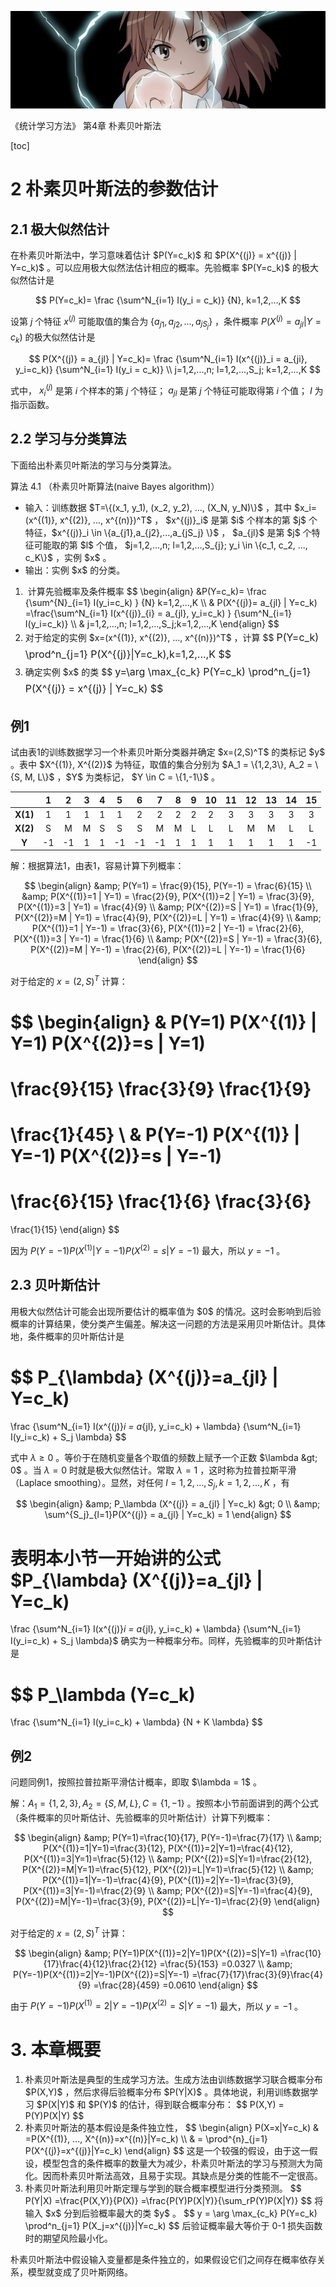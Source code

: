 [![header](../../../assets/header17.jpg)](https://yuenshome.github.io)

<script type="text/javascript" async src="https://cdn.mathjax.org/mathjax/latest/MathJax.js?config=TeX-MML-AM_CHTML"> </script>

《统计学习方法》 第4章 朴素贝叶斯法

[toc]<!--more-->
<h1>2 朴素贝叶斯法的参数估计</h1>
<h2>2.1 极大似然估计</h2>
在朴素贝叶斯法中，学习意味着估计 $P(Y=c_k)$ 和 $P(X^{(j)} = x^{(j)} | Y=c_k)$ 。可以应用极大似然法估计相应的概率。先验概率 $P(Y=c_k)$ 的极大似然估计是

$$
P(Y=c_k)=
\frac
{\sum^N_{i=1} I(y_i = c_k)}
{N}, k=1,2,...,K
$$

设第 $j$ 个特征 $x^{(j)}$ 可能取值的集合为 $\{ a_{j1}, a_{j2}, ..., a_{jS_j} \}$ ，条件概率 $P(X^{(j)} = a_{jl} | Y=c_k)$ 的极大似然估计是

$$
P(X^{(j)} = a_{jl} | Y=c_k)=
\frac
{\sum^N_{i=1} I(x^{(j)}_i = a_{ji}, y_i=c_k)}
{\sum^N_{i=1} I(y_i = c_k)} \\
j=1,2,...,n; l=1,2,...,S_j; k=1,2,...,K
$$

式中， $x^{(j)}_i$ 是第 $i$ 个样本的第 $j$ 个特征； $a_{jl}$ 是第 $j$ 个特征可能取得第 $i$ 个值； $I$ 为指示函数。
<h2>2.2 学习与分类算法</h2>
下面给出朴素贝叶斯法的学习与分类算法。

算法 4.1 （朴素贝叶斯算法(naive Bayes algorithm)）
<ul>
	<li>输入：训练数据 $T=\{(x_1, y_1), (x_2, y_2), ..., (X_N, y_N)\}$ ，其中 $x_i=(x^{(1)}, x^{(2)}, ..., x^{(n)})^T$ ， $x^{(j)}_i$ 是第 $i$ 个样本的第 $j$ 个特征，$x^{(j)}_i \in \{a_{j1},a_{j2},...,a_{jS_j} \}$ ， $a_{jl}$ 是第 $j$ 个特征可能取的第 $l$ 个值， $j=1,2,...,n; l=1,2,...,S_{j}; y_i \in \{c_1, c_2, ..., c_K\}$ ，实例 $x$ 。</li>
	<li>输出：实例 $x$ 的分类。</li>
</ul>
<ol>
	<li> 计算先验概率及条件概率
$$
\begin{align}
&amp;P(Y=c_k)=
\frac
{\sum^{N}_{i=1} I(y_i=c_k) }
{N}
k=1,2,...,K \\
&amp; P(X^{(j)}= a_{jl} | Y=c_k)
=\frac{\sum^N_{i=1} I(x^{(j)}_{i} = a_{jl}, y_i=c_k) }
{\sum^N_{i=1} I(y_i=c_k)} \\
&amp; j=1,2,...,n; l=1,2,...,S_j;k=1,2,...,K
\end{align}
$$</li>
	<li>对于给定的实例 $x=(x^{(1)}, x^{(2)}, ..., x^{(n)})^T$ ，计算
$$
<span style="line-height: 1.71429; font-size: 1rem;">P(Y=c_k) \prod^n_{j=1} P(X^{(j)}|Y=c_k),k=1,2,...,K
</span><span style="line-height: 1.71429; font-size: 1rem;">$$</span></li>
	<li>确定实例 $x$ 的类
$$
<span style="line-height: 1.71429; font-size: 1rem;">y=\arg \max_{c_k} P(Y=c_k) \prod^n_{j=1} P(X^{(j)} = x^{(j)} | Y=c_k)
</span><span style="line-height: 1.71429; font-size: 1rem;">$$</span></li>
</ol>
<h2>例1</h2>
试由表1的训练数据学习一个朴素贝叶斯分类器并确定 $x=(2,S)^T$ 的类标记 $y$ 。表中 $X^{(1)}, X^{(2)}$ 为特征，取值的集合分别为 $A_1 = \{1,2,3\}, A_2 = \{S, M, L\}$ ，$Y$ 为类标记， $Y \in C = \{1,-1\}$ 。
<table>
<thead>
<tr>
<th style="text-align: center;"></th>
<th style="text-align: center;">1</th>
<th style="text-align: center;">2</th>
<th style="text-align: center;">3</th>
<th style="text-align: center;">4</th>
<th style="text-align: center;">5</th>
<th style="text-align: center;">6</th>
<th style="text-align: center;">7</th>
<th style="text-align: center;">8</th>
<th style="text-align: center;">9</th>
<th style="text-align: center;">10</th>
<th style="text-align: center;">11</th>
<th style="text-align: center;">12</th>
<th style="text-align: center;">13</th>
<th style="text-align: center;">14</th>
<th style="text-align: center;">15</th>
</tr>
</thead>
<tbody>
<tr>
<td style="text-align: center;"><strong><span id="MathJax-Element-83-Frame" class="MathJax"><span id="MathJax-Span-2010" class="math"><span id="MathJax-Span-2011" class="mrow"><span id="MathJax-Span-2012" class="msubsup"><span id="MathJax-Span-2013" class="mi">X</span><span id="MathJax-Span-2014" class="texatom"><span id="MathJax-Span-2015" class="mrow"><span id="MathJax-Span-2016" class="mo">(</span><span id="MathJax-Span-2017" class="mn">1</span><span id="MathJax-Span-2018" class="mo">)</span></span></span></span></span></span></span></strong></td>
<td style="text-align: center;">1</td>
<td style="text-align: center;">1</td>
<td style="text-align: center;">1</td>
<td style="text-align: center;">1</td>
<td style="text-align: center;">1</td>
<td style="text-align: center;">2</td>
<td style="text-align: center;">2</td>
<td style="text-align: center;">2</td>
<td style="text-align: center;">2</td>
<td style="text-align: center;">2</td>
<td style="text-align: center;">3</td>
<td style="text-align: center;">3</td>
<td style="text-align: center;">3</td>
<td style="text-align: center;">3</td>
<td style="text-align: center;">3</td>
</tr>
<tr>
<td style="text-align: center;"><strong><span id="MathJax-Element-84-Frame" class="MathJax"><span id="MathJax-Span-2019" class="math"><span id="MathJax-Span-2020" class="mrow"><span id="MathJax-Span-2021" class="msubsup"><span id="MathJax-Span-2022" class="mi">X</span><span id="MathJax-Span-2023" class="texatom"><span id="MathJax-Span-2024" class="mrow"><span id="MathJax-Span-2025" class="mo">(</span><span id="MathJax-Span-2026" class="mn">2</span><span id="MathJax-Span-2027" class="mo">)</span></span></span></span></span></span></span></strong></td>
<td style="text-align: center;"><span id="MathJax-Element-85-Frame" class="MathJax"><span id="MathJax-Span-2028" class="math"><span id="MathJax-Span-2029" class="mrow"><span id="MathJax-Span-2030" class="mi">S</span></span></span></span></td>
<td style="text-align: center;"><span id="MathJax-Element-86-Frame" class="MathJax"><span id="MathJax-Span-2031" class="math"><span id="MathJax-Span-2032" class="mrow"><span id="MathJax-Span-2033" class="mi">M</span></span></span></span></td>
<td style="text-align: center;"><span id="MathJax-Element-87-Frame" class="MathJax"><span id="MathJax-Span-2034" class="math"><span id="MathJax-Span-2035" class="mrow"><span id="MathJax-Span-2036" class="mi">M</span></span></span></span></td>
<td style="text-align: center;"><span id="MathJax-Element-88-Frame" class="MathJax"><span id="MathJax-Span-2037" class="math"><span id="MathJax-Span-2038" class="mrow"><span id="MathJax-Span-2039" class="mi">S</span></span></span></span></td>
<td style="text-align: center;"><span id="MathJax-Element-89-Frame" class="MathJax"><span id="MathJax-Span-2040" class="math"><span id="MathJax-Span-2041" class="mrow"><span id="MathJax-Span-2042" class="mi">S</span></span></span></span></td>
<td style="text-align: center;"><span id="MathJax-Element-90-Frame" class="MathJax"><span id="MathJax-Span-2043" class="math"><span id="MathJax-Span-2044" class="mrow"><span id="MathJax-Span-2045" class="mi">S</span></span></span></span></td>
<td style="text-align: center;"><span id="MathJax-Element-91-Frame" class="MathJax"><span id="MathJax-Span-2046" class="math"><span id="MathJax-Span-2047" class="mrow"><span id="MathJax-Span-2048" class="mi">M</span></span></span></span></td>
<td style="text-align: center;"><span id="MathJax-Element-92-Frame" class="MathJax"><span id="MathJax-Span-2049" class="math"><span id="MathJax-Span-2050" class="mrow"><span id="MathJax-Span-2051" class="mi">M</span></span></span></span></td>
<td style="text-align: center;"><span id="MathJax-Element-93-Frame" class="MathJax"><span id="MathJax-Span-2052" class="math"><span id="MathJax-Span-2053" class="mrow"><span id="MathJax-Span-2054" class="mi">L</span></span></span></span></td>
<td style="text-align: center;"><span id="MathJax-Element-94-Frame" class="MathJax"><span id="MathJax-Span-2055" class="math"><span id="MathJax-Span-2056" class="mrow"><span id="MathJax-Span-2057" class="mi">L</span></span></span></span></td>
<td style="text-align: center;"><span id="MathJax-Element-95-Frame" class="MathJax"><span id="MathJax-Span-2058" class="math"><span id="MathJax-Span-2059" class="mrow"><span id="MathJax-Span-2060" class="mi">L</span></span></span></span></td>
<td style="text-align: center;"><span id="MathJax-Element-96-Frame" class="MathJax"><span id="MathJax-Span-2061" class="math"><span id="MathJax-Span-2062" class="mrow"><span id="MathJax-Span-2063" class="mi">M</span></span></span></span></td>
<td style="text-align: center;"><span id="MathJax-Element-97-Frame" class="MathJax"><span id="MathJax-Span-2064" class="math"><span id="MathJax-Span-2065" class="mrow"><span id="MathJax-Span-2066" class="mi">M</span></span></span></span></td>
<td style="text-align: center;"><span id="MathJax-Element-98-Frame" class="MathJax"><span id="MathJax-Span-2067" class="math"><span id="MathJax-Span-2068" class="mrow"><span id="MathJax-Span-2069" class="mi">L</span></span></span></span></td>
<td style="text-align: center;"><span id="MathJax-Element-99-Frame" class="MathJax"><span id="MathJax-Span-2070" class="math"><span id="MathJax-Span-2071" class="mrow"><span id="MathJax-Span-2072" class="mi">L</span></span></span></span></td>
</tr>
<tr>
<td style="text-align: center;"><strong><span id="MathJax-Element-100-Frame" class="MathJax"><span id="MathJax-Span-2073" class="math"><span id="MathJax-Span-2074" class="mrow"><span id="MathJax-Span-2075" class="mi">Y</span></span></span></span></strong></td>
<td style="text-align: center;">-1</td>
<td style="text-align: center;">-1</td>
<td style="text-align: center;">1</td>
<td style="text-align: center;">1</td>
<td style="text-align: center;">-1</td>
<td style="text-align: center;">-1</td>
<td style="text-align: center;">-1</td>
<td style="text-align: center;">1</td>
<td style="text-align: center;">1</td>
<td style="text-align: center;">1</td>
<td style="text-align: center;">1</td>
<td style="text-align: center;">1</td>
<td style="text-align: center;">1</td>
<td style="text-align: center;">1</td>
<td style="text-align: center;">-1</td>
</tr>
</tbody>
</table>
解：根据算法1，由表1，容易计算下列概率：

$$
\begin{align}
&amp;
P(Y=1) = \frac{9}{15},
P(Y=-1) = \frac{6}{15} \\
&amp;
P(X^{(1)}=1 | Y=1) = \frac{2}{9},
P(X^{(1)}=2 | Y=1) = \frac{3}{9},
P(X^{(1)}=3 | Y=1) = \frac{4}{9} \\
&amp;
P(X^{(2)}=S | Y=1) = \frac{1}{9},
P(X^{(2)}=M | Y=1) = \frac{4}{9},
P(X^{(2)}=L | Y=1) = \frac{4}{9} \\
&amp;
P(X^{(1)}=1 | Y=-1) = \frac{3}{6},
P(X^{(1)}=2 | Y=-1) = \frac{2}{6},
P(X^{(1)}=3 | Y=-1) = \frac{1}{6} \\
&amp;
P(X^{(2)}=S | Y=-1) = \frac{3}{6},
P(X^{(2)}=M | Y=-1) = \frac{2}{6},
P(X^{(2)}=L | Y=-1) = \frac{1}{6}
\end{align}
$$

对于给定的 $x=(2,S)^T$ 计算：

$$
\begin{align}
&amp;
P(Y=1)
P(X^{(1)} | Y=1)
P(X^{(2)}=s | Y=1)
=
\frac{9}{15}
\frac{3}{9}
\frac{1}{9}
=
\frac{1}{45}
\\
&amp;
P(Y=-1)
P(X^{(1)} | Y=-1)
P(X^{(2)}=s | Y=-1)
=
\frac{6}{15}
\frac{1}{6}
\frac{3}{6}
=
\frac{1}{15}
\end{align}
$$

因为 $P(Y=-1) P(X^{(1)} | Y=-1) P(X^{(2)}=s | Y=-1)$ 最大，所以 $y=-1$ 。
<h2>2.3 贝叶斯估计</h2>
用极大似然估计可能会出现所要估计的概率值为 $0$ 的情况。这时会影响到后验概率的计算结果，使分类产生偏差。解决这一问题的方法是采用贝叶斯估计。具体地，条件概率的贝叶斯估计是

$$
P_{\lambda} (X^{(j)}=a_{jl} | Y=c_k)
=
\frac
{\sum^N_{i=1} I(x^{(j)}_i = a_{jl}, y_i=c_k) + \lambda}
{\sum^N_{i=1} I(y_i=c_k) + S_j \lambda}
$$

式中 $\lambda \geq 0$ 。等价于在随机变量各个取值的频数上赋予一个正数 $\lambda &gt; 0$ 。当 $\lambda = 0$ 时就是极大似然估计。常取 $\lambda=1$ ，这时称为拉普拉斯平滑（Laplace smoothing）。显然，对任何 $l=1,2,...,S_j, k=1,2,...,K$ ，有

$$
\begin{align}
&amp;
P_\lambda (X^{(j)} = a_{jl} | Y=c_k) &gt; 0 \\
&amp;
\sum^{S_j}_{l=1}P(X^{(j)} = a_{jl} | Y=c_k) = 1
\end{align}
$$

表明本小节一开始讲的公式 $P_{\lambda} (X^{(j)}=a_{jl} | Y=c_k)
=
\frac
{\sum^N_{i=1} I(x^{(j)}_i = a_{jl}, y_i=c_k) + \lambda}
{\sum^N_{i=1} I(y_i=c_k) + S_j \lambda}$ 确实为一种概率分布。同样，先验概率的贝叶斯估计是

$$
P_\lambda (Y=c_k)
=
\frac
{\sum^N_{i=1} I(y_i=c_k) + \lambda}
{N + K \lambda}
$$
<h2>例2</h2>
问题同例1，按照拉普拉斯平滑估计概率，即取 $\lambda = 1$ 。

解：$A_1 = \{1,2,3\}, A_2=\{S,M,L\}, C=\{1,-1\}$ 。按照本小节前面讲到的两个公式（条件概率的贝叶斯估计、先验概率的贝叶斯估计）计算下列概率：

$$
\begin{align}
&amp;
P(Y=1)=\frac{10}{17}, P(Y=-1)=\frac{7}{17}
\\
&amp;
P(X^{(1)}=1|Y=1)=\frac{3}{12},
P(X^{(1)}=2|Y=1)=\frac{4}{12},
P(X^{(1)}=3|Y=1)=\frac{5}{12}
\\
&amp;
P(X^{(2)}=S|Y=1)=\frac{2}{12},
P(X^{(2)}=M|Y=1)=\frac{5}{12},
P(X^{(2)}=L|Y=1)=\frac{5}{12}
\\
&amp;
P(X^{(1)}=1|Y=-1)=\frac{4}{9},
P(X^{(1)}=2|Y=-1)=\frac{3}{9},
P(X^{(1)}=3|Y=-1)=\frac{2}{9}
\\
&amp;
P(X^{(2)}=S|Y=-1)=\frac{4}{9},
P(X^{(2)}=M|Y=-1)=\frac{3}{9},
P(X^{(2)}=L|Y=-1)=\frac{2}{9}
\end{align}
$$

对于给定的 $x=(2,S)^T$ 计算：

$$
\begin{align}
&amp;
P(Y=1)P(X^{(1)}=2|Y=1)P(X^{(2)}=S|Y=1)
=\frac{10}{17}\frac{4}{12}\frac{2}{12}
=\frac{5}{153}
=0.0327
\\
&amp;
P(Y=-1)P(X^{(1)}=2|Y=-1)P(X^{(2)}=S|Y=-1)
=\frac{7}{17}\frac{3}{9}\frac{4}{9}
=\frac{28}{459}
=0.0610
\end{align}
$$

由于 $P(Y=-1)P(X^{(1)}=2|Y=-1)P(X^{(2)}=S|Y=-1)$ 最大，所以 $y=-1$ 。
<h1>3. 本章概要</h1>
<ol>
	<li>朴素贝叶斯法是典型的生成学习方法。生成方法由训练数据学习联合概率分布 $P(X,Y)$ ，然后求得后验概率分布 $P(Y|X)$ 。具体地说，利用训练数据学习 $P(X|Y)$ 和 $P(Y)$ 的估计，得到联合概率分布：
$$
P(X,Y) = P(Y)P(X|Y)
$$</li>
	<li>朴素贝叶斯法的基本假设是条件独立性，
$$
\begin{align}
P(X=x|Y=c_k) &amp; =P(X^{(1)}, ..., X^{(n)}=x^{(n)}|Y=c_k) \\
&amp; = \prod^{n}_{j=1} P(X^{(j)}=x^{(j)}|Y=c_k)
\end{align}
$$
这是一个较强的假设，由于这一假设，模型包含的条件概率的数量大为减少，朴素贝叶斯法的学习与预测大为简化。因而朴素贝叶斯法高效，且易于实现。其缺点是分类的性能不一定很高。</li>
	<li>朴素贝叶斯法利用贝叶斯定理与学到的联合概率模型进行分类预测。
$$
P(Y|X)
=\frac{P(X,Y)}{P(X)}
=\frac{P(Y)P(X|Y)}{\sum_rP(Y)P(X|Y)}
$$
将输入 $x$ 分到后验概率最大的类 $y$ 。
$$
y = \arg \max_{c_k} P(Y=c_k) \prod^n_{j=1} P(X_j=x^{(j)}|Y=c_k)
$$
后验证概率最大等价于 0-1 损失函数时的期望风险最小化。</li>
</ol>
朴素贝叶斯法中假设输入变量都是条件独立的，如果假设它们之间存在概率依存关系，模型就变成了贝叶斯网络。
